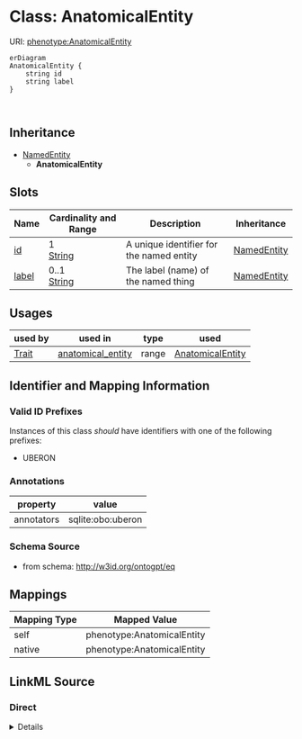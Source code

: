

# Class: AnatomicalEntity



URI: [phenotype:AnatomicalEntity](http://w3id.org/ontogpt/phenotype/AnatomicalEntity)



```mermaid
erDiagram
AnatomicalEntity {
    string id  
    string label  
}



```




## Inheritance
* [NamedEntity](NamedEntity.md)
    * **AnatomicalEntity**



## Slots

| Name | Cardinality and Range | Description | Inheritance |
| ---  | --- | --- | --- |
| [id](id.md) | 1 <br/> [String](String.md) | A unique identifier for the named entity | [NamedEntity](NamedEntity.md) |
| [label](label.md) | 0..1 <br/> [String](String.md) | The label (name) of the named thing | [NamedEntity](NamedEntity.md) |





## Usages

| used by | used in | type | used |
| ---  | --- | --- | --- |
| [Trait](Trait.md) | [anatomical_entity](anatomical_entity.md) | range | [AnatomicalEntity](AnatomicalEntity.md) |






## Identifier and Mapping Information


### Valid ID Prefixes

Instances of this class *should* have identifiers with one of the following prefixes:

* UBERON






### Annotations

| property | value |
| --- | --- |
| annotators | sqlite:obo:uberon |



### Schema Source


* from schema: http://w3id.org/ontogpt/eq





## Mappings

| Mapping Type | Mapped Value |
| ---  | ---  |
| self | phenotype:AnatomicalEntity |
| native | phenotype:AnatomicalEntity |





## LinkML Source

<!-- TODO: investigate https://stackoverflow.com/questions/37606292/how-to-create-tabbed-code-blocks-in-mkdocs-or-sphinx -->

### Direct

<details>
```yaml
name: AnatomicalEntity
id_prefixes:
- UBERON
annotations:
  annotators:
    tag: annotators
    value: sqlite:obo:uberon
from_schema: http://w3id.org/ontogpt/eq
is_a: NamedEntity

```
</details>

### Induced

<details>
```yaml
name: AnatomicalEntity
id_prefixes:
- UBERON
annotations:
  annotators:
    tag: annotators
    value: sqlite:obo:uberon
from_schema: http://w3id.org/ontogpt/eq
is_a: NamedEntity
attributes:
  id:
    name: id
    annotations:
      prompt.skip:
        tag: prompt.skip
        value: 'true'
    description: A unique identifier for the named entity
    comments:
    - this is populated during the grounding and normalization step
    from_schema: http://w3id.org/ontogpt/eq
    rank: 1000
    identifier: true
    alias: id
    owner: AnatomicalEntity
    domain_of:
    - NamedEntity
    - Publication
    range: string
    required: true
  label:
    name: label
    annotations:
      owl:
        tag: owl
        value: AnnotationProperty, AnnotationAssertion
    description: The label (name) of the named thing
    from_schema: http://w3id.org/ontogpt/eq
    aliases:
    - name
    rank: 1000
    slot_uri: rdfs:label
    alias: label
    owner: AnatomicalEntity
    domain_of:
    - NamedEntity
    range: string

```
</details>